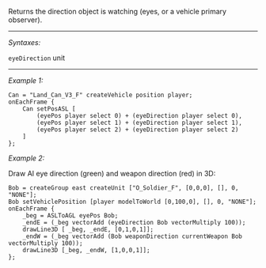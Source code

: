 Returns the direction object is watching (eyes, or a vehicle primary observer).


---
*Syntaxes:*

`eyeDirection` unit

---
*Example 1:*

```sqf
Can = "Land_Can_V3_F" createVehicle position player;
onEachFrame {
	Can setPosASL [
		(eyePos player select 0) + (eyeDirection player select 0),
		(eyePos player select 1) + (eyeDirection player select 1),
		(eyePos player select 2) + (eyeDirection player select 2)
	]
};
```

*Example 2:*

Draw AI eye direction (green) and weapon direction (red) in 3D:

```sqf
Bob = createGroup east createUnit ["O_Soldier_F", [0,0,0], [], 0, "NONE"];
Bob setVehiclePosition [player modelToWorld [0,100,0], [], 0, "NONE"];
onEachFrame {
	_beg = ASLToAGL eyePos Bob;
	_endE = (_beg vectorAdd (eyeDirection Bob vectorMultiply 100));
	drawLine3D [ _beg, _endE, [0,1,0,1]];
	_endW = (_beg vectorAdd (Bob weaponDirection currentWeapon Bob vectorMultiply 100));
	drawLine3D [_beg, _endW, [1,0,0,1]];
};
```